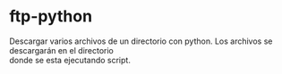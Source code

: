 # ftp-python
Descargar varios archivos de un directorio con python. Los archivos se descargarán en el directorio   
donde se esta ejecutando script.


